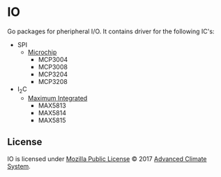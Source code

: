 # IO

Go packages for pheripheral I/O. It contains driver for the following IC's:

* SPI
    * [Microchip](spi/microchip)
        * MCP3004
        * MCP3008
        * MCP3204
        * MCP3208
* I<sub>2</sub>C
    * [Maximum Integrated](i2c/max)
        * MAX5813
        * MAX5814
        * MAX5815

## License

IO is licensed under [Mozilla Public License][mpl] © 2017 [Advanced Climate
System][acs].

[acs]: http://advancedclimate.nl
[mpl]: LICENSE
